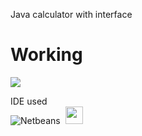 Java calculator with interface



<p align="center">
<h1>Working</h1>
<img src="https://media.giphy.com/media/v1.Y2lkPTc5MGI3NjExZDk3OGQyZDczNTVlY2Q0ZmZmM2Q3NmM1NTdhYTFjNTkyNTAyOWZkNyZlcD12MV9pbnRlcm5hbF9naWZzX2dpZklkJmN0PWc/STHXJhGrDtbL4GrJFn/giphy.gif?raw=true&s=90 "calculatorsimulation")
</p>


IDE used
<br>
  ![Netbeans](https://img.shields.io/badge/-netbeans-0D1117?style=for-the-badge&logo=netbeans&logoColor=007ACC&labelColor=0D1117)&nbsp;
  <img src="https://th.bing.com/th/id/R.f348d40c8d60d9dd1c8ef9c654b02705?rik=vWlWz0rp8H2Meg&pid=ImgRaw&r=0g" width="28"/>
